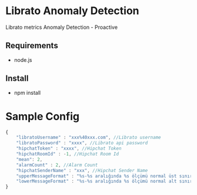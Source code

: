 # Librato Anomaly Detection
Librato metrics Anomaly Detection - Proactive

## Requirements

* node.js

## Install

* npm install

# Sample Config

```javascript
{
    "libratoUsername" : "xxx%40xxx.com", //Librato username
    "libratoPassword" : "xxxx", //Librato api password
    "hipchatToken" : "xxxx", //Hipchat Token
    "hipchatRoomId" : -1, //Hipchat Room Id
    "mean": 2,
    "alarmCount" : 2, //Alarm Count
    "hipchatSenderName" : "xxx", //Hipchat Sender Name
    "upperMessageFormat" : "%s-%s aralığında %s ölçümü normal üst sınır olan %d değerinin % %d üzerinde %d olarak kaydedilmiştir.", //Hipchat alarm text
    "lowerMessageFormat" : "%s-%s aralığında %s ölçümü normal alt sınır olan %d değerinin % %d altında %d olarak kaydedilmiştir." //Hipchat alarm text
}
```
